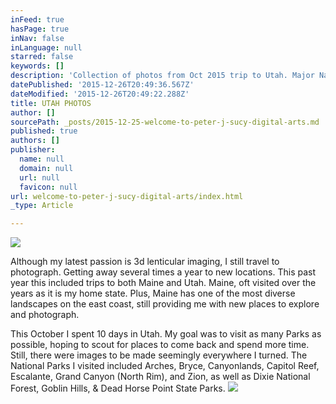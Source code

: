 ```yaml
---
inFeed: true
hasPage: true
inNav: false
inLanguage: null
starred: false
keywords: []
description: 'Collection of photos from Oct 2015 trip to Utah. Major National Parks visited include, Arches, Bryce, Canyonlands, Capitol Reef, Escalante, Grand Canyon, and Zion.'
datePublished: '2015-12-26T20:49:36.567Z'
dateModified: '2015-12-26T20:49:22.288Z'
title: UTAH PHOTOS
author: []
sourcePath: _posts/2015-12-25-welcome-to-peter-j-sucy-digital-arts.md
published: true
authors: []
publisher:
  name: null
  domain: null
  url: null
  favicon: null
url: welcome-to-peter-j-sucy-digital-arts/index.html
_type: Article

---
```

![](https://the-grid-user-content.s3-us-west-2.amazonaws.com/c0ac514e-8a64-4d38-a5c5-64d055c7d77d.jpg)

Although my latest passion is 3d lenticular imaging, I still travel to photograph. Getting away several times a year to new locations. This past year this included trips to both Maine and Utah. Maine, oft visited over the years as it is my home state. Plus, Maine has one of the most diverse landscapes on the east coast, still providing me with new places to explore and photograph.  

This October I spent 10 days in Utah. My goal was to visit as many Parks as possible, hoping to scout for places to come back and spend more time. Still, there were images to be made seemingly everywhere I turned. The National Parks I visited included Arches, Bryce, Canyonlands, Capitol Reef, Escalante,  Grand Canyon (North Rim), and Zion, as well as Dixie National Forest, Goblin Hills, & Dead Horse Point State Parks.
![](https://the-grid-user-content.s3-us-west-2.amazonaws.com/1be30954-4e21-40d6-a622-bcd0a4e980d9.jpg)